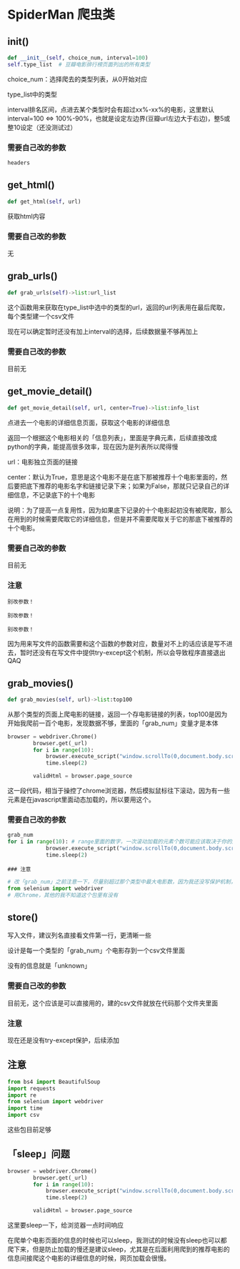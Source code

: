 # SpiderMan 爬虫类

## __init__()

```python
def __init__(self, choice_num, interval=100)
self.type_list	# 豆瓣电影排行榜页面列出的所有类型
```

choice_num：选择爬去的类型列表，从0开始对应

type_list中的类型

interval排名区间，点进去某个类型时会有超过xx%-xx%的电影，这里默认interval=100 <=> 100%-90%，也就是设定左边界(豆瓣url左边大于右边)，整5或整10设定（还没测试过）

### 需要自己改的参数

```python
headers
```

## get_html()

```python
def get_html(self, url)
```

获取html内容

### 需要自己改的参数

无

## grab_urls()

```python
def grab_urls(self)->list:url_list
```

这个函数用来获取在type_list中选中的类型的url，返回的url列表用在最后爬取，每个类型建一个csv文件

现在可以确定暂时还没有加上interval的选择，后续数据量不够再加上

### 需要自己改的参数

目前无

## get_movie_detail()

```python
def get_movie_detail(self, url, center=True)->list:info_list
```

点进去一个电影的详细信息页面，获取这个电影的详细信息

返回一个根据这个电影相关的「信息列表」，里面是字典元素，后续直接改成python的字典，能提高很多效率，现在因为是列表所以爬得慢

url：电影独立页面的链接

center：默认为True，意思是这个电影不是在底下那被推荐十个电影里面的，然后要把底下推荐的电影名字和链接记录下来；如果为False，那就只记录自己的详细信息，不记录底下的十个电影

说明：为了提高一点复用性，因为如果底下记录的十个电影起初没有被爬取，那么在用到的时候需要爬取它的详细信息，但是并不需要爬取关于它的那底下被推荐的十个电影。

### 需要自己改的参数

目前无

### 注意

```
别改参数！

别改参数！

别改参数！
```

因为用来写文件的函数需要和这个函数的参数对应，数量对不上的话应该是写不进去，暂时还没有在写文件中提供try-except这个机制，所以会导致程序直接退出QAQ

## grab_movies()

```python
def grab_movies(self, url)->list:top100
```

从那个类型的页面上爬电影的链接，返回一个存电影链接的列表，top100是因为开始我爬前一百个电影，发现数据不够，里面的「grab_num」变量才是本体

```python
browser = webdriver.Chrome()
        browser.get(_url)
        for i in range(10):
            browser.execute_script("window.scrollTo(0,document.body.scrollHeight)")
            time.sleep(2)

        validHtml = browser.page_source
```

这一段代码，相当于操控了chrome浏览器，然后模拟鼠标往下滚动，因为有一些元素是在javascript里面动态加载的，所以要用这个。

### 需要自己改的参数

```python
grab_num
for i in range(10):	# range里面的数字，一次滚动加载的元素个数可能应该取决于你的屏幕高度，但是我感觉大一点无非就是滚到底下滚不动然后没有元素可供加载，所以问题也不大
            browser.execute_script("window.scrollTo(0,document.body.scrollHeight)")
            time.sleep(2)
```

	### 注意

```python
# 改「grab_num」之前注意一下，尽量别超过那个类型中最大电影数，因为我还没写保护机制，所以爬起来可能导致下标越界
from selenium import webdriver
# 用Chrome，其他的我不知道这个包里有没有
```

## store()

写入文件，建议列名直接看文件第一行，更清晰一些

设计是每一个类型的「grab_num」个电影存到一个csv文件里面

没有的信息就是「unknown」

### 需要自己改的参数

目前无，这个应该是可以直接用的，建的csv文件就放在代码那个文件夹里面

### 注意

现在还是没有try-except保护，后续添加

## 注意

```python
from bs4 import BeautifulSoup
import requests
import re
from selenium import webdriver
import time
import csv
```

这些包目前足够

## 「sleep」问题

```python
browser = webdriver.Chrome()
        browser.get(_url)
        for i in range(10):
            browser.execute_script("window.scrollTo(0,document.body.scrollHeight)")
            time.sleep(2)

        validHtml = browser.page_source
```

这里要sleep一下，给浏览器一点时间响应

在爬单个电影页面的信息的时候也可以sleep，我测试的时候没有sleep也可以都爬下来，但是防止加载的慢还是建议sleep，尤其是在后面利用爬到的推荐电影的信息间接爬这个电影的详细信息的时候，网页加载会很慢。
